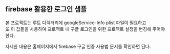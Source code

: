 ## firebase 활용한 로그인 샘플

본 프로젝트는 루트 디렉터리에 googleService-Info plist 파일이 필요하고   
또 이 값들을 사용하여 프로젝트 내 구글 로그인을 위한 프로젝트 설정을 변경해 주어야 한다.

자세한 내용은 홈페이지에서 firebase 구글 인증 사용법 문서를 확인하면 된다.
